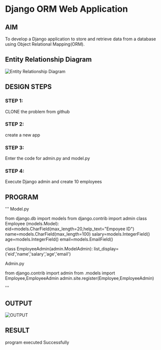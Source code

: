 # Django ORM Web Application

## AIM
To develop a Django application to store and retrieve data from a database using Object Relational Mapping(ORM).

## Entity Relationship Diagram

![Entity Relationship Diagram](./er.png)

## DESIGN STEPS

### STEP 1:
CLONE the problem from github

### STEP 2:
create a new app

### STEP 3:
Enter the code for admin.py and model.py
 
### STEP 4:
Execute Django admin and create 10 employees

## PROGRAM

'''
Model.py

from django.db import models
from django.contrib import admin
class Employee (models.Model):
    eid=models.CharField(max_length=20,help_text="Empoyee ID")
    name=models.CharField(max_length=100)
    salary=models.IntegerField()
    age=models.IntegerField()
    email=models.EmailField()

class EmployeeAdmin(admin.ModelAdmin):
    list_display=('eid','name','salary','age','email')

Admin.py

from django.contrib import admin
from .models import Employee,EmployeeAdmin
admin.site.register(Employee,EmployeeAdmin)  

'''
## OUTPUT

![OUTPUT](./OUT.png)


## RESULT

program executed Successfully